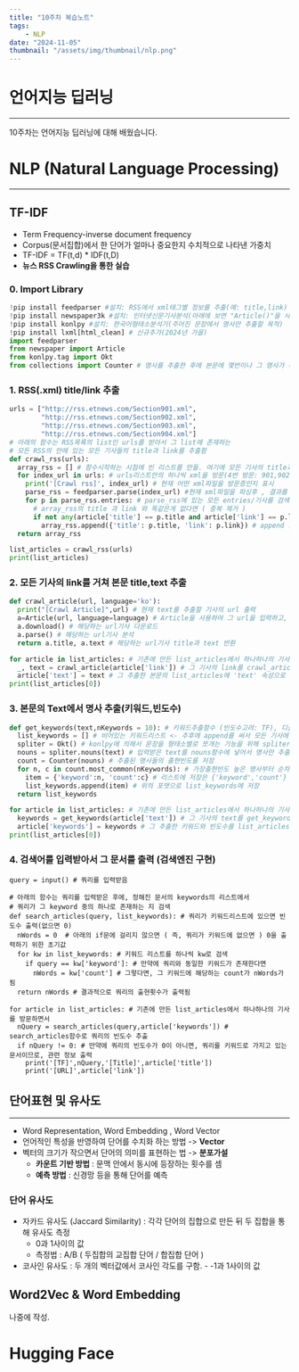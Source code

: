 ```yaml
---
title: "10주차 복습노트"
tags:
    - NLP
date: "2024-11-05"
thumbnail: "/assets/img/thumbnail/nlp.png"
---
```


# 언어지능 딥러닝
---
10주차는 언어지능 딥러닝에 대해 배웠습니다.

# NLP (Natural Language Processing)
---
## TF-IDF
- Term Frequency-inverse document frequency
- Corpus(문서집합)에서 한 단어가 얼마나 중요한지 수치적으로 나타낸 가중치
- TF-IDF = TF(t,d) * IDF(t,D)
- **뉴스 RSS Crawling을 통한 실습**

### 0. Import Library
```python
!pip install feedparser #설치: RSS에서 xml태그별 정보를 추출(예: title,link)
!pip install newspaper3k #설치: 인터넷신문기사분석(아래에 보면 "Article()"을 사용하기 위한 목적)
!pip install konlpy #설치: 한국어형태소분석기(주어진 문장에서 명사만 추출할 목적)
!pip install lxml[html_clean] # 신규추가(2024년 가을)
import feedparser
from newspaper import Article
from konlpy.tag import Okt
from collections import Counter # 명사를 추출한 후에 본문에 몇번이나 그 명사가 나오는지 확인(TF구현용)
```

### 1. RSS(.xml) title/link 추출
```python
urls = ["http://rss.etnews.com/Section901.xml",
        "http://rss.etnews.com/Section902.xml",
        "http://rss.etnews.com/Section903.xml",
        "http://rss.etnews.com/Section904.xml"]
# 아래의 함수는 RSS목록의 list인 urls를 받아서 그 list에 존재하는
# 모든 RSS의 안에 있는 모든 기사들의 title과 link를 추출함
def crawl_rss(urls):
  array_rss = [] # 함수시작하는 시점에 빈 리스트를 만듦. 여기에 모든 기사의 title과 link를 넣을 것
  for index_url in urls: # urls리스트안의 하나씩 xml을 방문(4번 방문: 901,902,903,904)
    print('[Crawl rss]', index_url) # 현재 어떤 xml파일을 방문증인지 표시
    parse_rss = feedparser.parse(index_url) #현재 xml파일을 파싱후 , 결과를 parse_rss에 저장
    for p in parse_rss.entries: # parse_rss에 있는 모든 entries/기사를 검색하면서
      # array_rss의 title 과 link 와 똑같은게 없다면 ( 중복 제거 )
      if not any(article['title'] == p.title and article['link'] == p.link for article in array_rss):
        array_rss.append({'title': p.title, 'link': p.link}) # append 함수로 array_res에 title과 link 붙여넣음
  return array_rss

list_articles = crawl_rss(urls)
print(list_articles)
```

### 2. 모든 기사의 link를 거쳐 본문 title,text 추출
```python
def crawl_article(url, language='ko'):
  print("[Crawl Article]",url) # 현재 text를 추출할 기사의 url 출력
  a=Article(url, language=language) # Article을 사용하여 그 url을 입력하고, 언어옵션 지정
  a.download() # 해당하는 url기사 다운로드
  a.parse() # 해당하는 url기사 분석
  return a.title, a.text # 해당하는 url기사 title과 text 반환

for article in list_articles: # 기존에 만든 list_articles에서 하나하나의 기사를 방문하면서
  _, text = crawl_article(article['link']) # 그 기사의 link를 crawl_article함수에 넣어 본문 추출
  article['text'] = text # 그 추출한 본문의 list_articles에 'text' 속성으로 새로 만들어 저장
print(list_articles[0])
```

### 3. 본문의 Text에서 명사 추출(키워드,빈도수)
```python
def get_keywords(text,nKeywords = 10): # 키워드추출함수 (빈도수고려: TF), 디폴트로 10개
  list_keywords = [] # 비어있는 키워드리스트 <- 추후에 append를 써서 모든 기사에 대한 내용 추가
  spliter = Okt() # konlpy에 의해서 문장을 형태소별로 쪼개는 기능을 위해 spliter 생성
  nouns = spliter.nouns(text) # 입력받은 text를 nouns함수에 넣어서 명사만 추출한 nouns리스트에 넣음
  count = Counter(nouns) # 추출된 명사들의 출현빈도를 저장
  for n, c in count.most_common(nKeywords): # 가장출현빈도 높은 명사부터 순차적으로 10번 연산
    item = {'keyword':n, 'count':c} # 리스트에 저장은 {'keyword','count'} 의 형식으로 함
    list_keywords.append(item) # 위의 포맷으로 list_keywords에 저장
  return list_keywords

for article in list_articles: # 기존에 만든 list_articles에서 하나하나의 기사를 방문하면서
  keywords = get_keywords(article['text']) # 그 기사의 text를 get_keywords함수에 넣어 키워드/빈도 추출
  article['keywords'] = keywords # 그 추출한 키워드와 빈도수를 list_articles에 저장
print(list_articles[0])
```

### 4. 검색어를 입력받아서 그 문서를 출력 (검색엔진 구현)
```
query = input() # 쿼리를 입력받음

# 아래의 함수는 쿼리를 입력받은 후에, 정해진 문서의 keywords의 리스트에서
# 쿼리가 그 keyword 중의 하나로 존재하는 지 검색
def search_articles(query, list_keywords): # 쿼리가 키워드리스트에 있으면 빈도수 출력(없으면 0)
  nWords = 0  # 아래의 if문에 걸리지 않으면 ( 즉, 쿼리가 키워드에 없으면 ) 0을 출력하기 위한 초기값
  for kw in list_keywords: # 키워드 리스트를 하나씩 kw로 검색
    if query == kw['keyword']: # 만약에 쿼리와 동일한 키워드가 존재한다면
      nWords = kw['count'] # 그렇다면, 그 키워드에 해당하는 count가 nWords가 됨
  return nWords # 결과적으로 쿼리의 출현횟수가 출력됨

for article in list_articles: # 기존에 만든 list_articles에서 하나하나의 기사를 방문하면서
  nQuery = search_articles(query,article['keywords']) # search_articles함수로 쿼리의 빈도수 추출
  if nQuery != 0: # 만약에 쿼리의 빈도수가 0이 아니면, 쿼리를 키워드로 가지고 있는 문서이므로, 관련 정보 출력
    print('[TF]',nQuery,'[Title]',article['title'])
    print('[URL]',article['link'])
```

## 단어표현 및 유사도
---
- Word Representation, Word Embedding , Word Vector
- 언어적인 특성을 반영하여 단어를 수치화 하는 방법 -> **Vector**
- 벡터의 크기가 작으면서 단어의 의미를 표현하는 법 -> **분포가설**
    - **카운트 기반 방법** : 문맥 안에서 동시에 등장하는 횟수를 셈
    - **예측 방법** : 신경망 등을 통해 단어를 예측

### 단어 유사도
 - 자카드 유사도 (Jaccard Similarity) : 각각 단어의 집합으로 만든 뒤 두 집합을 통해 유사도 측정
    - 0과 1사이의 값
    - 측정법 : A/B ( 두집합의 교집합 단어 / 합집합 단어 )
- 코사인 유사도 : 두 개의 벡터값에서 코사인 각도를 구함.
      - -1과 1사이의 값


## Word2Vec & Word Embedding
나중에 작성.




# Hugging Face
